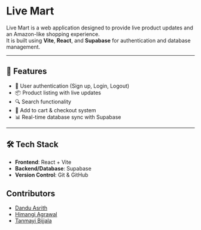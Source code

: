 # Live Mart

Live Mart is a web application designed to provide live product updates and an Amazon-like shopping experience.  
It is built using **Vite**, **React**, and **Supabase** for authentication and database management.

---

## 🚀 Features
- 🔐 User authentication (Sign up, Login, Logout)
- 📦 Product listing with live updates
- 🔍 Search functionality
- 🛒 Add to cart & checkout system
- 📊 Real-time database sync with Supabase

---

## 🛠️ Tech Stack
- **Frontend**: React + Vite  
- **Backend/Database**: Supabase  
- **Version Control**: Git & GitHub  

## Contributors
- [Dandu Asrith](https://github.com/asrith-306/)
- [Himangi Agrawal](https://github.com/himangi05)
- [Tanmayi Bijjala](https://github.com/Tanmayi-186)